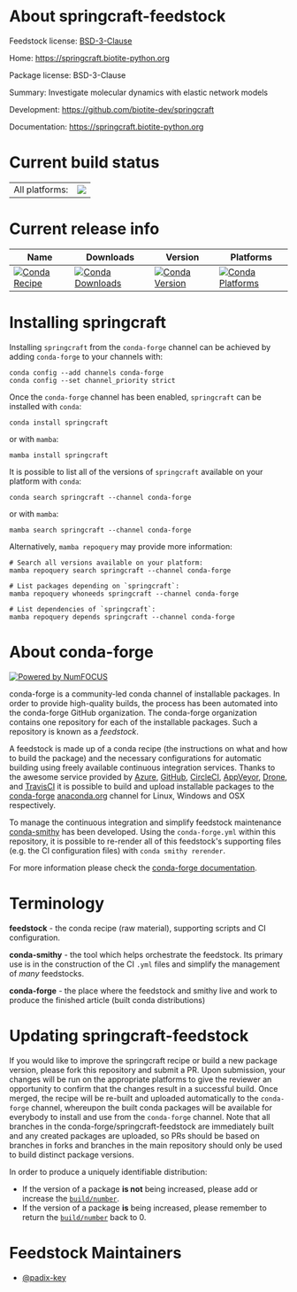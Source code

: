 About springcraft-feedstock
===========================

Feedstock license: [BSD-3-Clause](https://github.com/conda-forge/springcraft-feedstock/blob/main/LICENSE.txt)

Home: https://springcraft.biotite-python.org

Package license: BSD-3-Clause

Summary: Investigate molecular dynamics with elastic network models

Development: https://github.com/biotite-dev/springcraft

Documentation: https://springcraft.biotite-python.org

Current build status
====================


<table><tr><td>All platforms:</td>
    <td>
      <a href="https://dev.azure.com/conda-forge/feedstock-builds/_build/latest?definitionId=16869&branchName=main">
        <img src="https://dev.azure.com/conda-forge/feedstock-builds/_apis/build/status/springcraft-feedstock?branchName=main">
      </a>
    </td>
  </tr>
</table>

Current release info
====================

| Name | Downloads | Version | Platforms |
| --- | --- | --- | --- |
| [![Conda Recipe](https://img.shields.io/badge/recipe-springcraft-green.svg)](https://anaconda.org/conda-forge/springcraft) | [![Conda Downloads](https://img.shields.io/conda/dn/conda-forge/springcraft.svg)](https://anaconda.org/conda-forge/springcraft) | [![Conda Version](https://img.shields.io/conda/vn/conda-forge/springcraft.svg)](https://anaconda.org/conda-forge/springcraft) | [![Conda Platforms](https://img.shields.io/conda/pn/conda-forge/springcraft.svg)](https://anaconda.org/conda-forge/springcraft) |

Installing springcraft
======================

Installing `springcraft` from the `conda-forge` channel can be achieved by adding `conda-forge` to your channels with:

```
conda config --add channels conda-forge
conda config --set channel_priority strict
```

Once the `conda-forge` channel has been enabled, `springcraft` can be installed with `conda`:

```
conda install springcraft
```

or with `mamba`:

```
mamba install springcraft
```

It is possible to list all of the versions of `springcraft` available on your platform with `conda`:

```
conda search springcraft --channel conda-forge
```

or with `mamba`:

```
mamba search springcraft --channel conda-forge
```

Alternatively, `mamba repoquery` may provide more information:

```
# Search all versions available on your platform:
mamba repoquery search springcraft --channel conda-forge

# List packages depending on `springcraft`:
mamba repoquery whoneeds springcraft --channel conda-forge

# List dependencies of `springcraft`:
mamba repoquery depends springcraft --channel conda-forge
```


About conda-forge
=================

[![Powered by
NumFOCUS](https://img.shields.io/badge/powered%20by-NumFOCUS-orange.svg?style=flat&colorA=E1523D&colorB=007D8A)](https://numfocus.org)

conda-forge is a community-led conda channel of installable packages.
In order to provide high-quality builds, the process has been automated into the
conda-forge GitHub organization. The conda-forge organization contains one repository
for each of the installable packages. Such a repository is known as a *feedstock*.

A feedstock is made up of a conda recipe (the instructions on what and how to build
the package) and the necessary configurations for automatic building using freely
available continuous integration services. Thanks to the awesome service provided by
[Azure](https://azure.microsoft.com/en-us/services/devops/), [GitHub](https://github.com/),
[CircleCI](https://circleci.com/), [AppVeyor](https://www.appveyor.com/),
[Drone](https://cloud.drone.io/welcome), and [TravisCI](https://travis-ci.com/)
it is possible to build and upload installable packages to the
[conda-forge](https://anaconda.org/conda-forge) [anaconda.org](https://anaconda.org/)
channel for Linux, Windows and OSX respectively.

To manage the continuous integration and simplify feedstock maintenance
[conda-smithy](https://github.com/conda-forge/conda-smithy) has been developed.
Using the ``conda-forge.yml`` within this repository, it is possible to re-render all of
this feedstock's supporting files (e.g. the CI configuration files) with ``conda smithy rerender``.

For more information please check the [conda-forge documentation](https://conda-forge.org/docs/).

Terminology
===========

**feedstock** - the conda recipe (raw material), supporting scripts and CI configuration.

**conda-smithy** - the tool which helps orchestrate the feedstock.
                   Its primary use is in the construction of the CI ``.yml`` files
                   and simplify the management of *many* feedstocks.

**conda-forge** - the place where the feedstock and smithy live and work to
                  produce the finished article (built conda distributions)


Updating springcraft-feedstock
==============================

If you would like to improve the springcraft recipe or build a new
package version, please fork this repository and submit a PR. Upon submission,
your changes will be run on the appropriate platforms to give the reviewer an
opportunity to confirm that the changes result in a successful build. Once
merged, the recipe will be re-built and uploaded automatically to the
`conda-forge` channel, whereupon the built conda packages will be available for
everybody to install and use from the `conda-forge` channel.
Note that all branches in the conda-forge/springcraft-feedstock are
immediately built and any created packages are uploaded, so PRs should be based
on branches in forks and branches in the main repository should only be used to
build distinct package versions.

In order to produce a uniquely identifiable distribution:
 * If the version of a package **is not** being increased, please add or increase
   the [``build/number``](https://docs.conda.io/projects/conda-build/en/latest/resources/define-metadata.html#build-number-and-string).
 * If the version of a package **is** being increased, please remember to return
   the [``build/number``](https://docs.conda.io/projects/conda-build/en/latest/resources/define-metadata.html#build-number-and-string)
   back to 0.

Feedstock Maintainers
=====================

* [@padix-key](https://github.com/padix-key/)

